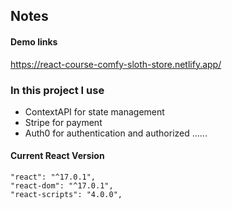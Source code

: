 ## Notes

#### Demo links

https://react-course-comfy-sloth-store.netlify.app/

### In this project I use

- ContextAPI for state management
- Stripe for payment
- Auth0 for authentication and authorized
  ......

#### Current React Version

```
"react": "^17.0.1",
"react-dom": "^17.0.1",
"react-scripts": "4.0.0",
```
